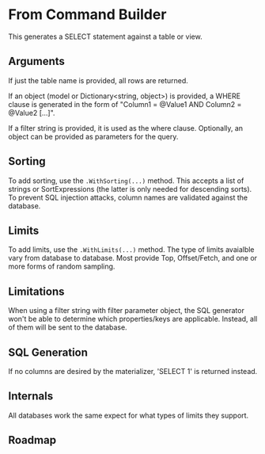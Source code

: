 ﻿# From Command Builder

This generates a SELECT statement against a table or view.

## Arguments

If just the table name is provided, all rows are returned.

If an object (model or Dictionary<string, object>) is provided, a WHERE clause is generated in the form of "Column1 = @Value1 AND Column2 = @Value2 [...]".
     
If a filter string is provided, it is used as the where clause. Optionally, an object can be provided as parameters for the query.

## Sorting 

To add sorting, use the `.WithSorting(...)` method. This accepts a list of strings or SortExpressions (the latter is only needed for descending sorts). To prevent SQL injection attacks, column names are validated against the database. 

## Limits

To add limits, use the `.WithLimits(...)` method. The type of limits avaialble vary from database to database. Most provide Top, Offset/Fetch, and one or more forms of random sampling.

## Limitations

When using a filter string with filter parameter object, the SQL generator won't be able to determine which properties/keys are applicable. Instead, all of them will be sent to the database.

## SQL Generation

If no columns are desired by the materializer, 'SELECT 1' is returned instead.

## Internals

All databases work the same expect for what types of limits they support.

## Roadmap

